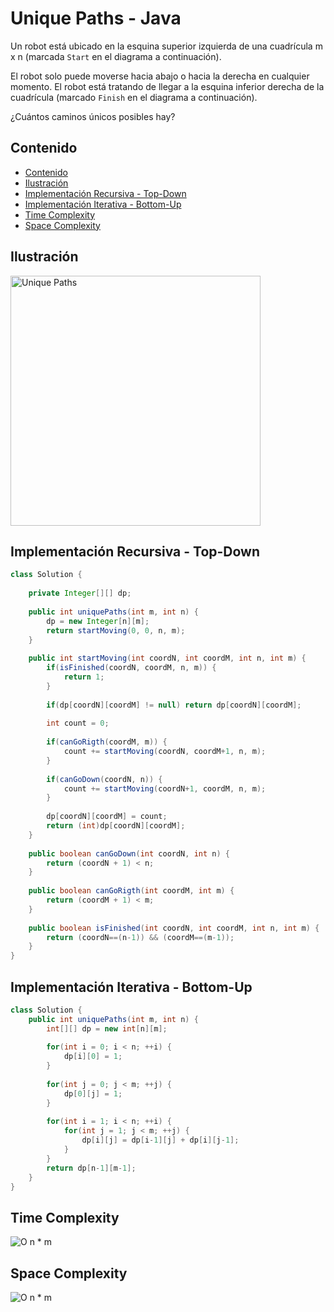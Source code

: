 # Unique Paths - Java

Un robot está ubicado en la esquina superior izquierda de una cuadrícula m x n (marcada `Start` en el diagrama a continuación).

El robot solo puede moverse hacia abajo o hacia la derecha en cualquier momento. El robot está tratando de llegar a la esquina inferior derecha de la cuadrícula (marcado `Finish` en el diagrama a continuación).

¿Cuántos caminos únicos posibles hay?

## Contenido

* [Contenido](#contenido)
* [Ilustración](#ilustración)
* [Implementación Recursiva - Top-Down](#implementación-recursiva---top-down)
* [Implementación Iterativa - Bottom-Up](#implementación-iterativa---bottom-up)
* [Time Complexity](#time-complexity)
* [Space Complexity](#space-complexity)

## Ilustración

<img alt="Unique Paths" src="https://assets.leetcode.com/uploads/2018/10/22/robot_maze.png" width="400">

## Implementación Recursiva - Top-Down


```java
class Solution {
    
    private Integer[][] dp;
    
    public int uniquePaths(int m, int n) {
        dp = new Integer[n][m];
        return startMoving(0, 0, n, m);
    }
    
    public int startMoving(int coordN, int coordM, int n, int m) {
        if(isFinished(coordN, coordM, n, m)) {
            return 1;
        }
        
        if(dp[coordN][coordM] != null) return dp[coordN][coordM];
        
        int count = 0;
        
        if(canGoRigth(coordM, m)) {
            count += startMoving(coordN, coordM+1, n, m);
        }
        
        if(canGoDown(coordN, n)) {
            count += startMoving(coordN+1, coordM, n, m);
        }
        
        dp[coordN][coordM] = count;
        return (int)dp[coordN][coordM];
    }
    
    public boolean canGoDown(int coordN, int n) {
        return (coordN + 1) < n;
    }
    
    public boolean canGoRigth(int coordM, int m) {
        return (coordM + 1) < m;
    }
    
    public boolean isFinished(int coordN, int coordM, int n, int m) {
        return (coordN==(n-1)) && (coordM==(m-1));
    }
}
```

## Implementación Iterativa - Bottom-Up

```java
class Solution {
    public int uniquePaths(int m, int n) {
        int[][] dp = new int[n][m];
        
        for(int i = 0; i < n; ++i) {
            dp[i][0] = 1;
        }
        
        for(int j = 0; j < m; ++j) {
            dp[0][j] = 1;
        }
        
        for(int i = 1; i < n; ++i) {
            for(int j = 1; j < m; ++j) {
                dp[i][j] = dp[i-1][j] + dp[i][j-1];
            }
        }
        return dp[n-1][m-1];
    }
}
```

## Time Complexity

![O n * m](https://i.ibb.co/JKyfG3Y/O-n-m.png)

## Space Complexity

![O n * m](https://i.ibb.co/JKyfG3Y/O-n-m.png)